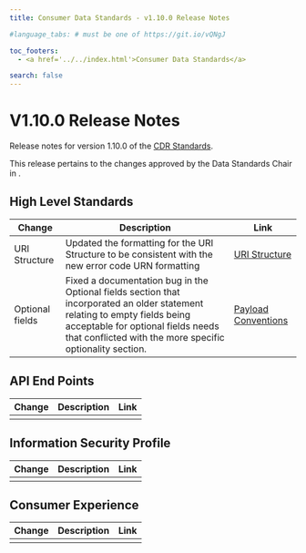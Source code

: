```yaml
---
title: Consumer Data Standards - v1.10.0 Release Notes

#language_tabs: # must be one of https://git.io/vQNgJ

toc_footers:
  - <a href='../../index.html'>Consumer Data Standards</a>

search: false
---
```


# V1.10.0 Release Notes
Release notes for version 1.10.0 of the [CDR Standards](../../index.html).

This release pertains to the changes approved by the Data Standards Chair in <Decision Proposal>.

## High Level Standards

|Change|Description|Link|
|------|-----------|----|
| URI Structure | Updated the formatting for the URI Structure to be consistent with the new error code URN formatting | [URI Structure](../../#uri-structure) |
| Optional fields | Fixed a documentation bug in the Optional fields section that incorporated an older statement relating to empty fields being acceptable for optional fields needs that conflicted with the more specific optionality section. | [Payload Conventions](../../#payload-conventions) |

## API End Points

|Change|Description|Link|
|------|-----------|----|
| | | |

## Information Security Profile
|Change|Description|Link|
|------|-----------|----|
|  |  |  |

## Consumer Experience

|Change|Description|Link|
|------|-----------|----|
|  |  |  |
